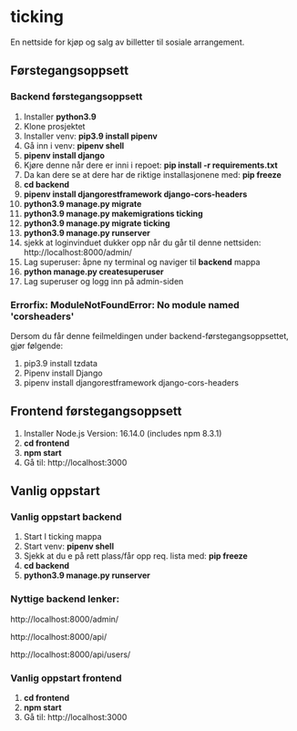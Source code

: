 # ticking
En nettside for kjøp og salg av billetter til sosiale arrangement.




## Førstegangsoppsett

### Backend førstegangsoppsett
1. Installer **python3.9**
2. Klone prosjektet 
3. Installer venv: **pip3.9 install pipenv**
4. Gå inn i venv: **pipenv shell**
5. **pipenv install django**
6. Kjøre denne når dere er inni i repoet: **pip install -r requirements.txt**
7. Da kan dere se at dere har de riktige installasjonene med: **pip freeze**
8. **cd backend**
9. **pipenv install djangorestframework django-cors-headers**
10. **python3.9 manage.py migrate**
11. **python3.9 manage.py makemigrations ticking**
12. **python3.9 manage.py migrate ticking**
13. **python3.9 manage.py runserver**
14. sjekk at loginvinduet dukker opp når du går til denne nettsiden: http://localhost:8000/admin/ 
15. Lag superuser: åpne ny terminal og naviger til **backend** mappa
16. **python manage.py createsuperuser**
17. Lag superuser og logg inn på admin-siden



### **Errorfix:** ModuleNotFoundError: No module named 'corsheaders'
Dersom du får denne feilmeldingen under backend-førstegangsoppsettet, gjør følgende:
1. pip3.9 install tzdata
2. Pipenv install Django
3. pipenv install djangorestframework django-cors-headers


## Frontend førstegangsoppsett
1. Installer Node.js Version: 16.14.0 (includes npm 8.3.1)
2. **cd frontend**
3. **npm start**
4. Gå til: http://localhost:3000




## Vanlig oppstart

### Vanlig oppstart backend
1. Start I ticking mappa
2. Start venv: **pipenv shell**
3. Sjekk at du e på rett plass/får opp req. lista med: **pip freeze**
4. **cd backend**
5. **python3.9 manage.py runserver**



### Nyttige backend lenker:
http://localhost:8000/admin/

http://localhost:8000/api/

http://localhost:8000/api/users/




### Vanlig oppstart frontend
1. **cd frontend**
2. **npm start**
3. Gå til: http://localhost:3000













